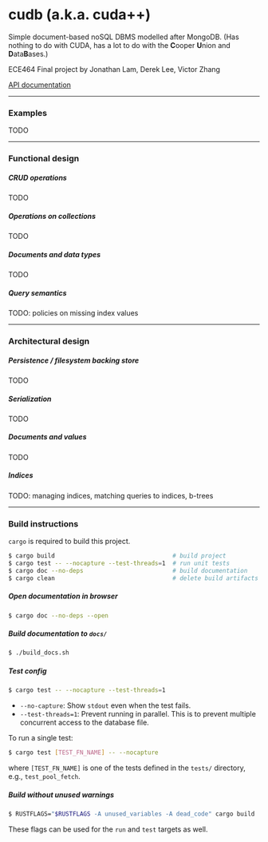 # cudb (a.k.a. cuda++)

Simple document-based noSQL DBMS modelled after MongoDB. (Has nothing to do with CUDA, has a lot to do with the <b>C</b>ooper <b>U</b>nion and <b>D</b>ata<b>B</b>ases.)

ECE464 Final project by Jonathan Lam, Derek Lee, Victor Zhang

[API documentation][docs]

---

### Examples

TODO

---

### Functional design

##### CRUD operations

TODO

##### Operations on collections

TODO

##### Documents and data types

TODO

##### Query semantics

TODO: policies on missing index values

---

### Architectural design

##### Persistence / filesystem backing store

TODO

##### Serialization

TODO

##### Documents and values

TODO

##### Indices

TODO: managing indices, matching queries to indices, b-trees

---

### Build instructions
`cargo` is required to build this project.

```bash
$ cargo build                                 # build project
$ cargo test -- --nocapture --test-threads=1  # run unit tests
$ cargo doc --no-deps                         # build documentation
$ cargo clean                                 # delete build artifacts
```

##### Open documentation in browser
```bash
$ cargo doc --no-deps --open
```

##### Build documentation to `docs/`
```bash
$ ./build_docs.sh
```

##### Test config
```bash
$ cargo test -- --nocapture --test-threads=1
```
- `--no-capture`: Show `stdout` even when the test fails.
- `--test-threads=1`: Prevent running in parallel. This is to prevent
  multiple concurrent access to the database file.
  
To run a single test:
```bash
$ cargo test [TEST_FN_NAME] -- --nocapture
```
where `[TEST_FN_NAME]` is one of the tests defined in the `tests/` directory, e.g.,
`test_pool_fetch`.

##### Build without unused warnings
```bash
$ RUSTFLAGS="$RUSTFLAGS -A unused_variables -A dead_code" cargo build
```
These flags can be used for the `run` and `test` targets as well.

[docs]: https://jlam55555.github.io/cudb/
